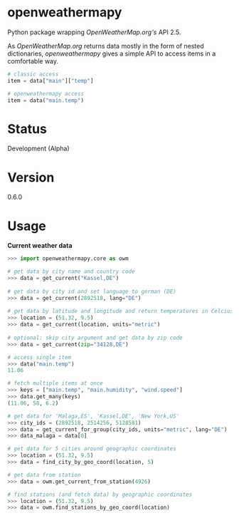 # openweathermapy
Python package wrapping *OpenWeatherMap.org's* API 2.5.

As *OpenWeatherMap.org* returns data mostly in the form of nested dictionaries,
*openweathermapy* gives a simple API to access items in a comfortable way.
```Python
# classic access
item = data["main"]["temp"]

# openweathermapy access
item = data("main.temp")
```

# Status
Development (Alpha)

# Version
0.6.0

# Usage
**Current weather data**
```Python
>>> import openweathermapy.core as owm

# get data by city name and country code
>>> data = get_current("Kassel,DE")
	
# get data by city id and set language to german (DE)
>>> data = get_current(2892518, lang="DE")
	
# get data by latitude and longitude and return temperatures in Celcius
>>> location = (51.32, 9.5)
>>> data = get_current(location, units="metric")
	
# optional: skip city argument and get data by zip code
>>> data = get_current(zip="34128,DE") 

# access single item
>>> data("main.temp")
11.06

# fetch multiple items at once
>>> keys = ["main.temp", "main.humidity", "wind.speed"]
>>> data.get_many(keys)
(11.06, 58, 6.2)

# get data for 'Malaga,ES', 'Kassel,DE', 'New York,US'
>>> city_ids = (2892518, 2514256, 5128581)
>>> data = get_current_for_group(city_ids, units="metric", lang="DE")
>>> data_malaga = data[0]

# get data for 5 cities around geographic coordinates
>>> location = (51.32, 9.5)
>>> data = find_city_by_geo_coord(location, 5)

# get data from station
>>> data = owm.get_current_from_station(4926)

# find stations (and fetch data) by geographic coordinates
>>> location = (51.32, 9.5)
>>> data = owm.find_stations_by_geo_coord(location)
```
